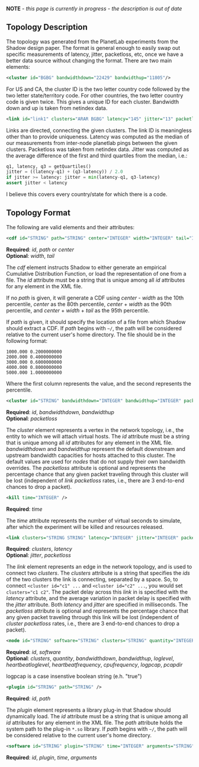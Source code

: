 **NOTE** - _this page is currently in progress - the description is out of date_

## Topology Description

The topology was generated from the PlanetLab experiments from the Shadow design
paper. The format is general enough to easily swap out specific measurements of 
latency, jitter, packetloss, etc, once we have a better data source without
changing the format. There are two main elements:

```xml
<cluster id="BGBG" bandwidthdown="22429" bandwidthup="11805"/>
```

For US and CA, the cluster ID is the two letter country code followed by
the two letter state/territory code. For other countries, the two letter
country code is given twice. This gives a unique ID for each cluster.
Bandwidth down and up is taken from netindex data.

```xml
<link id="link1" clusters="ARAR BGBG" latency="145" jitter="13" packetloss="0.026"/>
```

Links are directed, connecting the given clusters. The link ID is
meaningless other than to provide uniqueness. Latency was computed as
the median of our measurements from inter-node planetlab pings between
the given clusters. Packetloss was taken from netindex data. Jitter was
computed as the average difference of the first and third quartiles from
the median, i.e.:

```python
q1, latency, q3 = getQuartiles()
jitter = ((latency-q1) + (q3-latency)) / 2.0
if jitter >= latency: jitter = min(latency-q1, q3-latency)
assert jitter < latency
```

I believe this covers every country/state for which there is a code.

## Topology Format

The following are valid elements and their attributes:

```xml
<cdf id="STRING" path="STRING" center="INTEGER" width="INTEGER" tail="INTEGER" />
```
**Required**: _id_, _path_ or _center_  
**Optional**: _width_, _tail_

The _cdf_ element instructs Shadow to either generate an empirical Cumulative Distribution Function, or load the representation of one from a file. The _id_ attribute must be a string that is unique among all _id_ attributes for any element in the XML file.

If no _path_ is given, it will generate a CDF using _center_ - _width_ as the 10th percentile, _center_ as the 80th percentile, _center_ + _width_ as the 90th percentile, and _center_ + _width_ + _tail_ as the 95th percentile.

If _path_ is given, it should specify the location of a file from which Shadow should extract a CDF. If _path_ begins with `~/`, the path will be considered relative to the current user's home directory. The file should be in the following format:

```text
1000.000 0.2000000000
2000.000 0.4000000000
3000.000 0.6000000000
4000.000 0.8000000000
5000.000 1.0000000000
```

Where the first column represents the value, and the second represents the percentile.

```xml
<cluster id="STRING" bandwidthdown="INTEGER" bandwidthup="INTEGER" packetloss="FLOAT" />
```
**Required**: _id_, _bandwidthdown_, _bandwidthup_  
**Optional**: _packetloss_

The _cluster_ element represents a vertex in the network topology, i.e., the entity to which we will attach virtual hosts. The _id_ attribute must be a string that is unique among all _id_ attributes for any element in the XML file. _bandwidthdown_ and _bandwidthup_ represent the default downstream and upstream bandwidth capacities for hosts attached to this cluster. The default values are used for _nodes_ that do not supply their own bandwidth overrides. The _packetloss_ attribute is optional and represents the percentage chance that any given packet traveling through this cluster will be lost (independent of _link_ _packetloss_ rates, i.e., there are 3 end-to-end chances to drop a packet).

```xml
<kill time="INTEGER" />
```
**Required**: _time_  

The _time_ attribute represents the number of virtual seconds to simulate, after which the experiment will be killed and resources released.

```xml
<link clusters="STRING STRING" latency="INTEGER" jitter="INTEGER" packetloss="FLOAT" />
```
**Required**: _clusters_, _latency_  
**Optional**: _jitter_, _packetloss_

The _link_ element represents an edge in the network topology, and is used to connect two _clusters_. The _clusters_ attribute is a string that specifies the _ids_ of the two clusters the link is connecting, separated by a space. So, to connect `<cluster id="c1" ...` and `<cluster id="c2" ...`, you would set `clusters="c1 c2"`. The packet delay across this _link_ in is specified with the _latency_ attribute, and the average variation in packet delay is specified with the _jitter_ attribute. Both _latency_ and _jitter_ are specified in milliseconds. The _packetloss_ attribute is optional and represents the percentage chance that any given packet traveling through this link will be lost (independent of _cluster_ _packetloss_ rates, i.e., there are 3 end-to-end chances to drop a packet).

```xml
<node id="STRING" software="STRING" clusters="STRING" quantity="INTEGER" bandwidthdown="INTEGER" bandwidthup="INTEGER" loglevel="STRING" heartbeatloglevel="STRING" heartbeatfrequency="INTEGER" cpufrequency="INTEGER" logpcap="STRING" pcapdir="STRING" />
```
**Required**: _id_, _software_  
**Optional**: _clusters_, _quantity_, _bandwidthdown_, _bandwidthup_, _loglevel_, _heartbeatloglevel_, _heartbeatfrequency_, _cpufrequency_, _logpcap_, _pcapdir_

logpcap is a case insenstive boolean string (e.h. "true")

```xml
<plugin id="STRING" path="STRING" />
```
**Required**: _id_, _path_  

The _plugin_ element represents a library plug-in that Shadow should dynamically load. The _id_ attribute must be a string that is unique among all _id_ attributes for any element in the XML file. The _path_ attribute holds the system path to the plug-in `*.so` library. If _path_ begins with `~/`, the path will be considered relative to the current user's home directory.

```xml
<software id="STRING" plugin="STRING" time="INTEGER" arguments="STRING" />
```
**Required**: _id_, _plugin_, _time_, _arguments_  